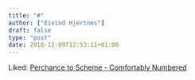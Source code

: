 ```yaml
---
title: "#"
author: ["Eivind Hjertnes"]
draft: false
type: "post"
date: 2018-12-09T12:53:11+01:00
---
```


Liked:
[Perchance to
Scheme - Comfortably Numbered](https://hardmath123.github.io/perchance-to-scheme.html)
